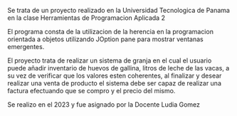 Se trata de un proyecto realizado en la Universidad Tecnologica de Panama en la clase Herramientas de Programacion Aplicada 2

El programa consta de la utilizacion de la herencia en la programacion orientada a objetos utilizando JOption pane para mostrar ventanas emergentes.

El proyecto trata de realizar un sistema de granja en el cual el usuario puede añadir inventario de huevos de gallina, litros de leche de las vacas, a su vez de verificar que los valores esten coherentes,
al finalizar y desear realizar una venta de producto el sistema debe ser capaz de realizar una factura efectuando que se compro y el precio del mismo.

Se realizo en el 2023 y fue asignado por la Docente Ludia Gomez
